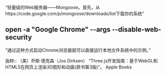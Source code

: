 “轻量级的Web服务器——Mongoose。首先，从https://code.google.com/p/mongoose/downloads/list下载你的系统”



## open -a "Google Chrome" --args --disable-web-security

“通过这种方式启动Chrome浏览器就可以直接运行本地文件系统中的示例。”

抜粋:: （美）乔斯·德克森（Jos Dirksen）  “Three.js开发指南：基于WebGL和HTML5在网页上渲染3D图形和动画(原书第3版)”。 Apple Books  
